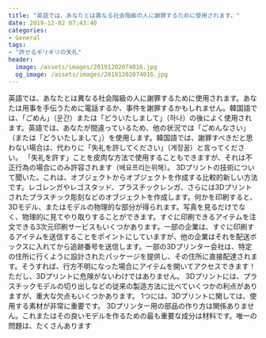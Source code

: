 ```yaml
---
title: "英語では、あなたとは異なる社会階級の人に謝罪するために使用されます。"
date: 2019-12-02 07:43:40
categories:
- General
tags:
- "許せるギリギリの失礼"
header:
  image: /assets/images/20191202074016.jpg
  og_image: /assets/images/20191202074016.jpg
---
```


英語では、あなたとは異なる社会階級の人に謝罪するために使用されます。あなたは用事を手伝うために電話するか、事件を謝罪するかもしれません。韓国語では、「ごめん」（운간）または「どういたしまして」（하나）の後によく使用されます。英語では、あなたが間違っているため、他の状況では「ごめんなさい」（または「どういたしまして」）を使用します。韓国語では、謝罪すべきだと思わない場合は、代わりに「失礼を許してください」（게장꿈）と言ってください。 「失礼を許す」ことを皮肉な方法で使用することもできますが、それは不正行為の場合にのみ許容されます（배요프리는위해）。 3Dプリントの技術について聞いた。これは、オブジェクトからオブジェクトを作成する比較的新しい方法です。レゴレンガやレゴスタッド、プラスチックレンガ、さらには3Dプリントされたプラスチック彫刻などのオブジェクトを作成します。何かを印刷すると、3Dモデル、またはモデルの物理的な部分が得られます。写真を見るだけでなく、物理的に見てやり取りすることができます。すぐに印刷できるアイテムを注文できる3次元印刷サービスもいくつかあります。一部の企業は、すぐに印刷するアイテムを送信することをポイントにしていますが、他の企業はそれを配送ボックスに入れてから追跡番号を送信します。一部の3Dプリンター会社は、特定の住所に行くように設計されたパッケージを提供し、その住所に直接配達されます。そうすれば、行方不明になった場合にアイテムを開いてアクセスできます！ただし、3Dプリントに危険がないわけではありません。 3Dプリントには、プラスチックモデルの切り出しなどの従来の製造方法に比べていくつかの利点がありますが、重大な欠点もいくつかあります。 1つには、3Dプリントに関しては、使用する素材が非常に重要です。 3Dプリンター用の部品の作り方は関係ありません。これまたはその良いモデルを作るための最も重要な成分は材料です。唯一の問題は、たくさんあります
